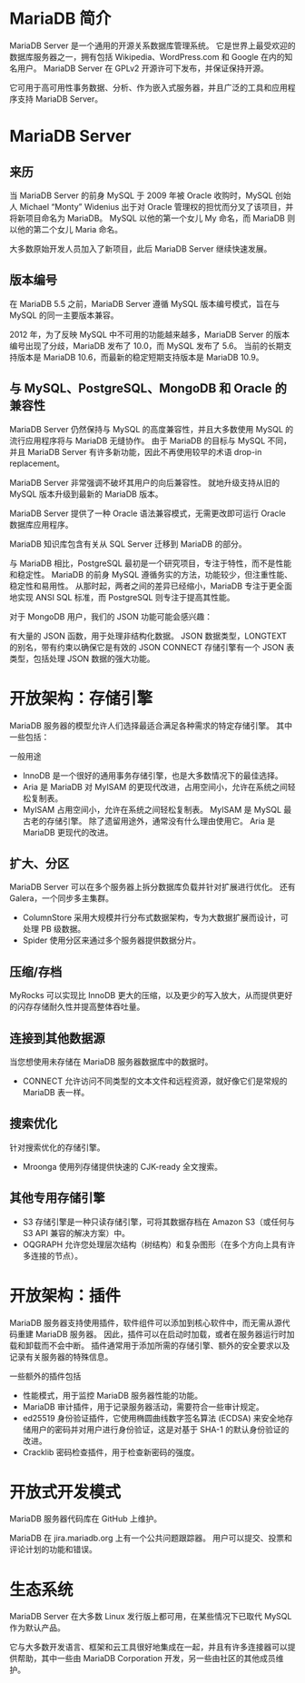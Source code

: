 # MariaDB 简介
MariaDB Server 是一个通用的开源关系数据库管理系统。 它是世界上最受欢迎的数据库服务器之一，拥有包括 Wikipedia、WordPress.com 和 Google 在内的知名用户。 MariaDB Server 在 GPLv2 开源许可下发布，并保证保持开源。

它可用于高可用性事务数据、分析、作为嵌入式服务器，并且广泛的工具和应用程序支持 MariaDB Server。

# MariaDB Server
## 来历
当 MariaDB Server 的前身 MySQL 于 2009 年被 Oracle 收购时，MySQL 创始人 Michael “Monty” Widenius 出于对 Oracle 管理权的担忧而分叉了该项目，并将新项目命名为 MariaDB。 MySQL 以他的第一个女儿 My 命名，而 MariaDB 则以他的第二个女儿 Maria 命名。

大多数原始开发人员加入了新项目，此后 MariaDB Server 继续快速发展。

## 版本编号
在 MariaDB 5.5 之前，MariaDB Server 遵循 MySQL 版本编号模式，旨在与 MySQL 的同一主要版本兼容。

2012 年，为了反映 MySQL 中不可用的功能越来越多，MariaDB Server 的版本编号出现了分歧，MariaDB 发布了 10.0，而 MySQL 发布了 5.6。 当前的长期支持版本是 MariaDB 10.6，而最新的稳定短期支持版本是 MariaDB 10.9。

## 与 MySQL、PostgreSQL、MongoDB 和 Oracle 的兼容性
MariaDB Server 仍然保持与 MySQL 的高度兼容性，并且大多数使用 MySQL 的流行应用程序将与 MariaDB 无缝协作。 由于 MariaDB 的目标与 MySQL 不同，并且 MariaDB Server 有许多新功能，因此不再使用较早的术语 drop-in replacement。

MariaDB Server 非常强调不破坏其用户的向后兼容性。 就地升级支持从旧的 MySQL 版本升级到最新的 MariaDB 版本。

MariaDB Server 提供了一种 Oracle 语法兼容模式，无需更改即可运行 Oracle 数据库应用程序。

MariaDB 知识库包含有关从 SQL Server 迁移到 MariaDB 的部分。

与 MariaDB 相比，PostgreSQL 最初是一个研究项目，专注于特性，而不是性能和稳定性。 MariaDB 的前身 MySQL 遵循务实的方法，功能较少，但注重性能、稳定性和易用性。 从那时起，两者之间的差异已经缩小，MariaDB 专注于更全面地实现 ANSI SQL 标准，而 PostgreSQL 则专注于提高其性能。

对于 MongoDB 用户，我们的 JSON 功能可能会感兴趣：

有大量的 JSON 函数，用于处理非结构化数据。
JSON 数据类型，LONGTEXT 的别名，带有约束以确保它是有效的 JSON
CONNECT 存储引擎有一个 JSON 表类型，包括处理 JSON 数据的强大功能。
# 开放架构：存储引擎
MariaDB 服务器的模型允许人们选择最适合满足各种需求的特定存储引擎。 其中一些包括：

一般用途
- InnoDB 是一个很好的通用事务存储引擎，也是大多数情况下的最佳选择。
- Aria 是 MariaDB 对 MyISAM 的更现代改进，占用空间小，允许在系统之间轻松复制表。
- MyISAM 占用空间小，允许在系统之间轻松复制表。 MyISAM 是 MySQL 最古老的存储引擎。 除了遗留用途外，通常没有什么理由使用它。 Aria 是 MariaDB 更现代的改进。
## 扩大、分区
MariaDB Server 可以在多个服务器上拆分数据库负载并针对扩展进行优化。 还有 Galera，一个同步多主集群。

- ColumnStore 采用大规模并行分布式数据架构，专为大数据扩展而设计，可处理 PB 级数据。
- Spider 使用分区来通过多个服务器提供数据分片。
## 压缩/存档
MyRocks 可以实现比 InnoDB 更大的压缩，以及更少的写入放大，从而提供更好的闪存存储耐久性并提高整体吞吐量。
## 连接到其他数据源
当您想使用未存储在 MariaDB 服务器数据库中的数据时。

- CONNECT 允许访问不同类型的文本文件和远程资源，就好像它们是常规的 MariaDB 表一样。
## 搜索优化
针对搜索优化的存储引擎。

- Mroonga 使用列存储提供快速的 CJK-ready 全文搜索。
## 其他专用存储引擎
- S3 存储引擎是一种只读存储引擎，可将其数据存档在 Amazon S3（或任何与 S3 API 兼容的解决方案）中。
- OQGRAPH 允许您处理层次结构（树结构）和复杂图形（在多个方向上具有许多连接的节点）。
# 开放架构：插件
MariaDB 服务器支持使用插件，软件组件可以添加到核心软件中，而无需从源代码重建 MariaDB 服务器。 因此，插件可以在启动时加载，或者在服务器运行时加载和卸载而不会中断。 插件通常用于添加所需的存储引擎、额外的安全要求以及记录有关服务器的特殊信息。

一些额外的插件包括

- 性能模式，用于监控 MariaDB 服务器性能的功能。
- MariaDB 审计插件，用于记录服务器活动，需要符合一些审计规定。
- ed25519 身份验证插件，它使用椭圆曲线数字签名算法 (ECDSA) 来安全地存储用户的密码并对用户进行身份验证，这是对基于 SHA-1 的默认身份验证的改进。
- Cracklib 密码检查插件，用于检查新密码的强度。
# 开放式开发模式
MariaDB 服务器代码库在 GitHub 上维护。

MariaDB 在 jira.mariadb.org 上有一个公共问题跟踪器。 用户可以提交、投票和评论计划的功能和错误。

# 生态系统
MariaDB Server 在大多数 Linux 发行版上都可用，在某些情况下已取代 MySQL 作为默认产品。

它与大多数开发语言、框架和云工具很好地集成在一起，并且有许多连接器可以提供帮助，其中一些由 MariaDB Corporation 开发，另一些由社区的其他成员维护。

